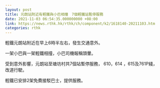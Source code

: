 ```yaml
---
layout: post
title: 元朗站附近有輕鐵與小巴相撞　7個輕鐵站暫停服務
date: 2021-11-03 06:54:35.000000000 +08:00
link: https://news.rthk.hk/rthk/ch/component/k2/1618140-20211103.htm
categories: rthk
---
```


輕鐵元朗站附近在早上6時半左右，發生交通意外。

一架小巴與一架輕鐵相撞，小巴司機報稱頭暈。

受到意外影響，元朗站至塘坊村共7個站暫停服務， 610，614 ，615及761P綫，改道行駛。

輕鐵已安排2架免費接駁巴士，提供服務。
